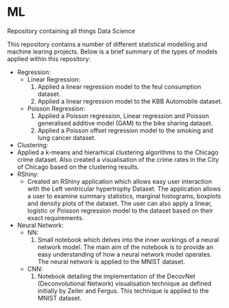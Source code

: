 # ML
Repository containing all things Data Science

This repository contains a number of different statistical modelling and machine learing projects. Below is a brief summary of the types of models applied within this repository:

- Regression:
  - Linear Regression:
    1. Applied a linear regression model to the feul consumption dataset. 
    2. Applied a linear regression model to the KBB Automobile dataset.
  - Poisson Regression:
    1. Applied a Poisson regression, Linear regression and Poisson generalised additive model (GAM) to the bike sharing dataset. 
    2. Applied a Poisson offset regression model to the smoking and lung cancer dataset.  
 - Clustering:
  - Applied a k-means and hierarhical clustering algorithms to the Chicago crime dataset. Also created a visualisation of the crime rates in the City of Chicago based on the clustering results. 
- RShiny:
  - Created an RShiny application which allows easy user interaction with the Left ventricular hypertrophy Dataset. The application allows a user to examine summary statistics, marginal histograms, boxplots and density plots of the dataset. The user can also apply a linear, logistic or Poisson regression model to the dataset based on their exact requirements. 
- Neural Network:
  - NN:
    1. Small notebook which delves into the inner workings of a neural network model. The main aim of the notebook is to provide an easy understanding of how a neural network model operates. The neural network is applied to the MNIST dataset. 
  - CNN:
    1. Notebook detailing the implementation of the DecovNet (Deconvolutional Network) visualisation technique as defined initially by Zeiler and Fergus. This technique is applied to the MNIST dataset. 
